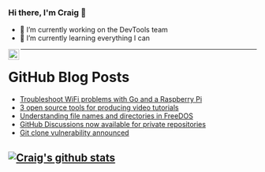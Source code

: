 ### Hi there, I'm Craig 👋

<!--
**CraigTeelFugro/CraigTeelFugro** is a ✨ _special_ ✨ repository because its `README.md` (this file) appears on your GitHub profile.

Here are some ideas to get you started:
-->

- 🔭 I’m currently working on the DevTools team
- 🌱 I’m currently learning everything I can

[<img align="left" alt="Craig Teel | LinkedIn" width="22px" src="https://cdn.jsdelivr.net/npm/simple-icons@v3/icons/linkedin.svg" />][linkedin]

---

# GitHub Blog Posts

<!-- BLOG-POST-LIST:START -->
- [Troubleshoot WiFi problems with Go and a Raspberry Pi](https://opensource.com/article/21/3/troubleshoot-wifi-go-raspberry-pi)
- [3 open source tools for producing video tutorials](https://opensource.com/article/21/3/video-open-source-tools)
- [Understanding file names and directories in FreeDOS](https://opensource.com/article/21/3/files-freedos)
- [GitHub Discussions now available for private repositories](https://github.blog/2021-03-09-github-discussions-now-available-for-private-repositories/)
- [Git clone vulnerability announced](https://github.blog/2021-03-09-git-clone-vulnerability-announced/)
<!-- BLOG-POST-LIST:END -->

## [![Craig's github stats](https://github-readme-stats.vercel.app/api?username=craigteelfugro)](https://github.com/anuraghazra/github-readme-stats)


[linkedin]: https://linkedin.com/in/craig-teel-b8786771
